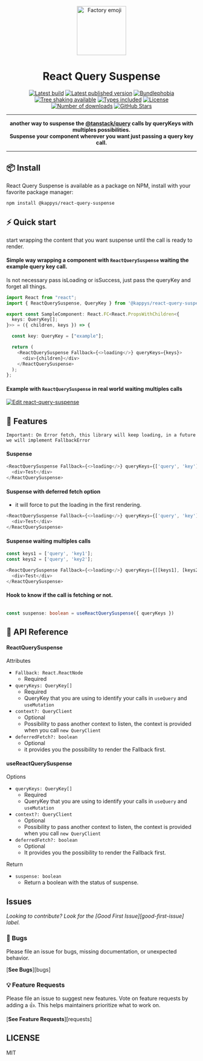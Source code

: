 <p align="center">
  <a href="https://github.com/kappys1/react-query-suspense" target="\_parent"><img src="https://i.imgur.com/ms2ObQV.png" alt="Factory emoji" height="130"></a>
</p>

<h1 align="center">React Query Suspense</h1>

<p align="center">
  <a href="https://github.com/kappys1/react-query-suspense/actions/workflows/test.yml" target="\_parent"><img src="https://github.com/kappys1/react-query-suspense/actions/workflows/test.yml/badge.svg?branch=main" alt="Latest build"></a>
  <a href="https://www.npmjs.com/package/@kappys/react-query-suspense" target="\_parent"><img src="https://badgen.net/npm/v/@kappys/react-query-suspense" alt="Latest published version"></a>
  <a href="https://bundlephobia.com/package/@kappys/react-query-suspense@latest" target="\_parent"><img src="https://badgen.net/bundlephobia/minzip/@kappys/react-query-suspense" alt="Bundlephobia"></a>
  <a href="https://bundlephobia.com/package/@kappys/react-query-suspense@latest" target="\_parent"><img src="https://badgen.net/bundlephobia/tree-shaking/@kappys/react-query-suspense" alt="Tree shaking available"></a>
  <a href="https://github.com/kappys1/react-query-suspense" target="\_parent"><img src="https://badgen.net/npm/types/@kappys/react-query-suspense" alt="Types included"></a>
  <a href="https://www.npmjs.com/package/@kappys/react-query-suspense" target="\_parent"><img src="https://badgen.net/npm/license/@kappys/react-query-suspense" alt="License"></a>
  <a href="https://www.npmjs.com/package/@kappys/react-query-suspense" target="\_parent"><img src="https://badgen.net/npm/dt/@kappys/react-query-suspense" alt="Number of downloads"></a>
  <a href="https://github.com/kappys1/react-query-suspense" target="\_parent"><img src="https://img.shields.io/github/stars/kappys1/react-query-suspense.svg?style=social&amp;label=Star" alt="GitHub Stars"></a>
</p>

---

<p align="center">
  <strong>another way to suspense the <a href="https://tanstack.com/query" target="\_parent">@tanstack/query</a> calls by queryKeys with multiples possibilities.
  <br/>
  Suspense your component wherever you want just passing a query key call.</strong>
</p>


---

## 📦 Install
React Query Suspense is available as a package on NPM, install with your favorite package manager:

```dircolors
npm install @kappys/react-query-suspense
```

## ⚡ Quick start

start wrapping the content that you want suspense until the call is ready to render.


#### Simple way wrapping a component with `ReactQuerySuspense` waiting the example query key call.

Is not necessary pass isLoading or isSuccess, just pass the queryKey and forget all things.

```ts
import React from "react";
import { ReactQuerySuspense, QueryKey } from '@kappys/react-query-suspense'

export const SampleComponent: React.FC<React.PropsWithChildren<{
  keys: QueryKey[];
}>> = ({ children, keys }) => {

  const key: QueryKey = ["example"];

  return (
    <ReactQuerySuspense Fallback={<>loading</>} queryKeys={keys}>
      <div>{children}</div>
    </ReactQuerySuspense>
  );
};
```

#### Example with `ReactQuerySuspense` in real world waiting multiples calls


[![Edit react-query-suspense](https://codesandbox.io/static/img/play-codesandbox.svg)](https://codesandbox.io/s/react-query-suspense-qrjvtm?fontsize=14&hidenavigation=1&theme=dark&view=editor)


## 📝 Features

`Important: On Error fetch, this library will keep loading, in a future we will implement FallbackError`

#### Suspense

```ts
<ReactQuerySuspense Fallback={<>loading</>} queryKeys={['query', 'key']}>
  <div>Test</div>
</ReactQuerySuspense>
```

#### Suspense with deferred fetch option
- it will force to put the loading in the first rendering.
```ts
<ReactQuerySuspense Fallback={<>loading</>} queryKeys={['query', 'key']} deferredFetch>
  <div>Test</div>
</ReactQuerySuspense>
```

#### Suspense waiting multiples calls
```ts
const keys1 = ['query', 'key1'];
const keys2 = ['query', 'key2'];

<ReactQuerySuspense Fallback={<>loading</>} queryKeys={[[keys1], [keys2]]}>
  <div>Test</div>
</ReactQuerySuspense>
```


#### Hook to know if the call is fetching or not.

```ts

const suspense: boolean = useReactQuerySuspense({ queryKeys })
```


## 📘 API Reference

#### ReactQuerySuspense

Attributes

- `Fallback: React.ReactNode`
  - Required
- `queryKeys: QueryKey[]`
  - Required
  - QueryKey that you are using to identify your calls in `useQuery` and `useMutation`
- `context?: QueryClient`
  - Optional
  - Possibility to pass another context to listen, the context is provided when you call `new QueryClient`
- `deferredFetch?: boolean`
  - Optional
  - it provides you the possibility to render the Fallback first.

#### useReactQuerySuspense

Options

- `queryKeys: QueryKey[]`
  - Required
  - QueryKey that you are using to identify your calls in `useQuery` and `useMutation`
- `context?: QueryClient`
  - Optional
  - Possibility to pass another context to listen, the context is provided when you call `new QueryClient`
- `deferredFetch?: boolean`
  - Optional
  - It provides you the possibility to render the Fallback first.

Return

- `suspense: boolean`
  - Return a boolean with the status of suspense.


## Issues

_Looking to contribute? Look for the [Good First Issue][good-first-issue]
label._

### 🐛 Bugs

Please file an issue for bugs, missing documentation, or unexpected behavior.

[**See Bugs**][bugs]

### 💡 Feature Requests

Please file an issue to suggest new features. Vote on feature requests by adding
a 👍. This helps maintainers prioritize what to work on.

[**See Feature Requests**][requests]

## LICENSE

MIT


